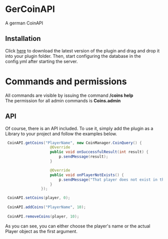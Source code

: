 # GerCoinAPI
A german CoinAPI

## Installation ##
Click [here](https://github.com/MaxPlays/GerCoinAPI/releases/latest) to download the latest version of the plugin and drag and drop it into your plugin folder. Then, start configuring the database in the config.yml after starting the server.

# Commands and permissions ##
All commands are visible by issuing the command **/coins help**  
The permission for all admin commands is **Coins.admin**

## API ##
Of course, there is an API included. To use it, simply add the plugin as a Library to your project and follow the examples below.
```java
 CoinAPI.getCoins("PlayerName", new CoinManager.CoinQuery() {
                    @Override
                    public void onSuccessfulResult(int result) {
                        p.sendMessage(result);
                    }

                    @Override
                    public void onPlayerNotExists() {
                        p.sendMessage("That player does not exist in the database");
                    }
                });

 CoinAPI.setCoins(player, 0);
 
 CoinAPI.addCoins("PlayerName", 10);
 
 CoinAPI.removeCoins(player, 10);
```
As you can see, you can either choose the player's name or the actual Player object as the first argument.
